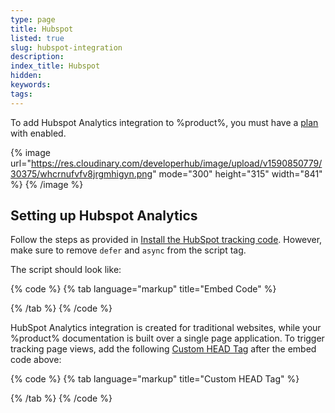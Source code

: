 ```yaml
---
type: page
title: Hubspot
listed: true
slug: hubspot-integration
description: 
index_title: Hubspot
hidden: 
keywords: 
tags: 
---
```


To add Hubspot Analytics integration to %product%, you must have a [plan](https://developerhub.io/pricing) with [](/support-center/custom-javascript) enabled.

{% image url="https://res.cloudinary.com/developerhub/image/upload/v1590850779/30375/whcrnufvfv8jrgmhigyn.png" mode="300" height="315" width="841" %}
{% /image %}

## Setting up Hubspot Analytics

Follow the steps as provided in [Install the HubSpot tracking code](https://knowledge.hubspot.com/reports/install-the-hubspot-tracking-code#install-the-tracking-code-on-your-website). However, make sure to remove `defer`  and `async` from the script tag.

The script should look like:

{% code %}
{% tab language="markup" title="Embed Code" %}
<script type="text/javascript" id="hs-script-loader" src="//js.hs-scripts.com/{{your-id}}.js"></script>
{% /tab %}
{% /code %}

HubSpot Analytics integration is created for traditional websites, while your %product% documentation is built over a single page application. To trigger tracking page views, add the following [Custom HEAD Tag](/support-center/custom-javascript) after the embed code above:

{% code %}
{% tab language="markup" title="Custom HEAD Tag" %}
<script>
	var trackPage = function(event) {
    var _hsq = window._hsq;
		if (!_hsq) {
			console.log('hsq not loaded yet');
			return;
		}
		_hsq.push(['setPath', window.location.pathname]); 
		_hsq.push(['trackPageView']);
	}
	document.addEventListener('onsectionchange', trackPage);
	document.addEventListener('onpagechange', trackPage);
</script>
{% /tab %}
{% /code %}
